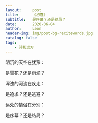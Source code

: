 ```yaml
---
layout:     post
title:      《初春》
subtitle:   是序幕？还是结局？
date:       2020-06-04
author:     Leon
header-img: img/post-bg-recitewords.jpg
catalog: false
tags:
    - 诗和远方
---
```



阴沉的天空在犹豫：



是雪花？还是雨滴？



浑浊的河流在疾走：



是追求？还是逃避？



远处的情侣在分别：



是序幕？还是结局？

